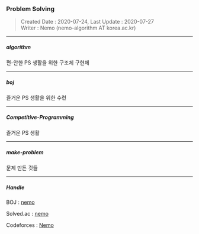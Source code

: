 ### Problem Solving
> Created Date : 2020-07-24, Last Update : 2020-07-27<br>
> Writer : Nemo (nemo-algorithm AT korea.ac.kr)

---

##### algorithm

편-안한 PS 생활을 위한 구조체 구현체

---

##### boj

즐거운 PS 생활을 위한 수련

---

##### Competitive-Programming

즐거운 PS 생활

---

##### make-problem

문제 만든 것들

---

##### Handle

BOJ : [nemo](https://www.acmicpc.net/user/nemo)

Solved.ac : [nemo](https://solved.ac/nemo)

Codeforces : [Nemo](https://codeforces.com/profile/nemo)
